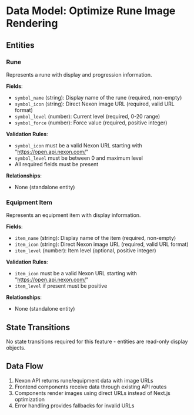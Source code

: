 # Data Model: Optimize Rune Image Rendering

## Entities

### Rune

Represents a rune with display and progression information.

**Fields**:

- `symbol_name` (string): Display name of the rune (required, non-empty)
- `symbol_icon` (string): Direct Nexon image URL (required, valid URL format)
- `symbol_level` (number): Current level (required, 0-20 range)
- `symbol_force` (number): Force value (required, positive integer)

**Validation Rules**:

- `symbol_icon` must be a valid Nexon URL starting with "https://open.api.nexon.com/"
- `symbol_level` must be between 0 and maximum level
- All required fields must be present

**Relationships**:

- None (standalone entity)

### Equipment Item

Represents an equipment item with display information.

**Fields**:

- `item_name` (string): Display name of the item (required, non-empty)
- `item_icon` (string): Direct Nexon image URL (required, valid URL format)
- `item_level` (number): Item level (optional, positive integer)

**Validation Rules**:

- `item_icon` must be a valid Nexon URL starting with "https://open.api.nexon.com/"
- `item_level` if present must be positive

**Relationships**:

- None (standalone entity)

## State Transitions

No state transitions required for this feature - entities are read-only display objects.

## Data Flow

1. Nexon API returns rune/equipment data with image URLs
2. Frontend components receive data through existing API routes
3. Components render images using direct URLs instead of Next.js optimization
4. Error handling provides fallbacks for invalid URLs
